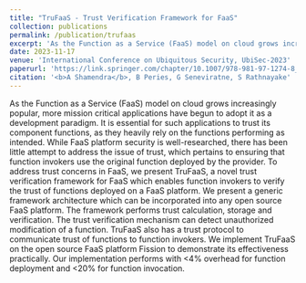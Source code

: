 ```yaml
---
title: "TruFaaS - Trust Verification Framework for FaaS"
collection: publications
permalink: /publication/trufaas
excerpt: 'As the Function as a Service (FaaS) model on cloud grows increasingly popular, more mission critical applications have begun to adopt it as a development paradigm. It is essential for such applications to trust its component functions, as they heavily rely on the functions performing as intended. While FaaS platform security is well-researched, there has been little attempt to address the issue of trust, which pertains to ensuring that function invokers use the original function deployed by the provider. To address trust concerns in FaaS, we present TruFaaS, a novel trust verification framework....'
date: 2023-11-17
venue: 'International Conference on Ubiquitous Security, UbiSec-2023'
paperurl: 'https://link.springer.com/chapter/10.1007/978-981-97-1274-8_20'
citation: '<b>A Shamendra</b>, B Peries, G Seneviratne, S Rathnayake'
---
```

As the Function as a Service (FaaS) model on cloud grows increasingly popular, more mission critical applications have begun to adopt it as a development paradigm. It is essential for such applications to trust its component functions, as they heavily rely on the functions performing as intended. While FaaS platform security is well-researched, there has been little attempt to address the issue of trust, which pertains to ensuring that function invokers use the original function deployed by the provider. To address trust concerns in FaaS, we present TruFaaS, a novel trust verification framework for FaaS which enables function invokers to verify the trust of functions deployed on a FaaS platform. We present a generic framework architecture which can be incorporated into any open source FaaS platform. The framework performs trust calculation, storage and verification. The trust verification mechanism can detect unauthorized modification of a function. TruFaaS also has a trust protocol to communicate trust of functions to function invokers. We implement TruFaaS on the open source FaaS platform Fission to demonstrate its effectiveness practically. Our implementation performs with 
<4% overhead for function deployment and 
<20% for function invocation.

